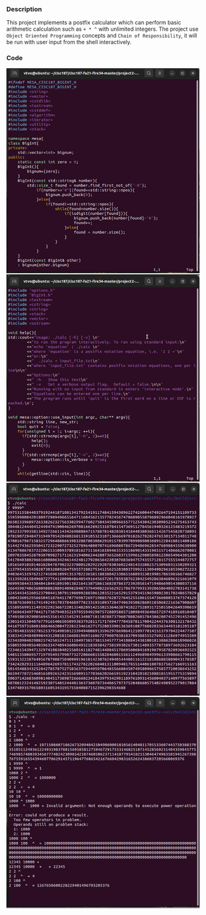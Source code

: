 ### Description 

This project implements a postfix calculator which can perform basic arithmetic calculation such as `+ * ^` with unlimited integers. The project use `Object Oriented Programming` concepts and `Chain of Responsibility`, it will be run with user input from the shell interactively. 

### Code

![Postfix-Calculator](Proj-Calculator0.png)
![Postfix-Calculator](Proj-Calculator1.png)
![Postfix-Calculator](Proj-Calculator2.png)
![Postfix-Calculator](Proj-Calculator3.png)
